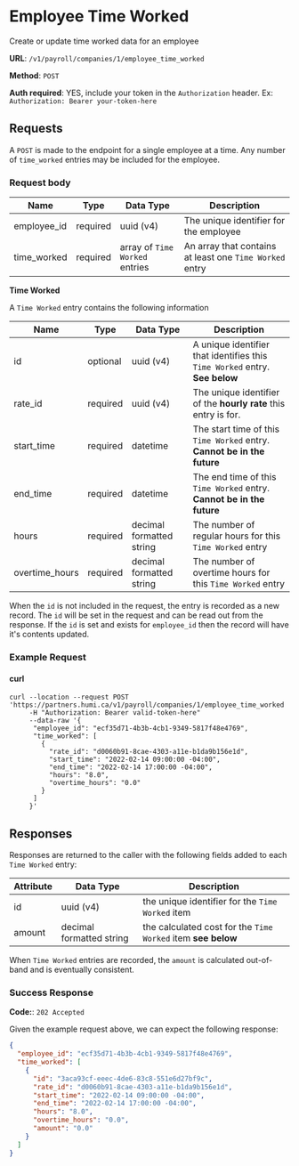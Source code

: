 # Employee Time Worked 

Create or update time worked data for an employee

**URL**: `/v1/payroll/companies/1/employee_time_worked`

**Method**: `POST`

**Auth required**: YES, include your token in the `Authorization` header. Ex: `Authorization: Bearer your-token-here`

## Requests

A `POST` is made to the endpoint for a single employee at a time. Any number of `time_worked` entries
may be included for the employee.

### Request body

| Name        | Type     | Data Type                      | Description                                             |
|-------------|----------|--------------------------------|---------------------------------------------------------|
| employee_id | required | uuid (v4)                      | The unique identifier for the employee                  |
| time_worked | required | array of `Time Worked` entries | An array that contains at least one `Time Worked` entry |

**Time Worked**

A `Time Worked` entry contains the following information

| Name           | Type     | Data Type                | Description                                                                 |
|----------------|----------|--------------------------|-----------------------------------------------------------------------------|
| id             | optional | uuid (v4)                | A unique identifier that identifies this `Time Worked` entry. **See below** |
| rate_id        | required | uuid (v4)                | The unique identifier of the **hourly rate** this entry is for.             |
| start_time     | required | datetime                 | The start time of this `Time Worked` entry. **Cannot be in the future**     |
| end_time       | required | datetime                 | The end time of this `Time Worked` entry. **Cannot be in the future**       |
| hours          | required | decimal formatted string | The number of regular hours for this `Time Worked` entry                    |
| overtime_hours | required | decimal formatted string | The number of overtime hours for this `Time Worked` entry                   |

When the `id` is not included in the request, the entry is recorded as a new record. The `id` will be set in the request and can be
read out from the response. If the `id` is set and exists for `employee_id` then the record will have it's contents updated.

### Example Request

#### curl
```
curl --location --request POST 'https://partners.humi.ca/v1/payroll/companies/1/employee_time_worked
     -H "Authorization: Bearer valid-token-here"
     --data-raw '{
      "employee_id": "ecf35d71-4b3b-4cb1-9349-5817f48e4769",
      "time_worked": [
        {
          "rate_id": "d0060b91-8cae-4303-a11e-b1da9b156e1d",
          "start_time": "2022-02-14 09:00:00 -04:00",
          "end_time": "2022-02-14 17:00:00 -04:00",
          "hours": "8.0",
          "overtime_hours": "0.0"
        }
      ]
     }'
```

## Responses

Responses are returned to the caller with the following fields added to each `Time Worked` entry:

| Attribute | Data Type                | Description                                                  |
|-----------|--------------------------|--------------------------------------------------------------|
| id        | uuid (v4)                | the unique identifier for the `Time Worked` item             |
| amount    | decimal formatted string | the calculated cost for the `Time Worked` item **see below** |

When `Time Worked` entries are recorded, the `amount` is calculated out-of-band and is eventually consistent.

### Success Response

**Code:**: `202 Accepted`

Given the example request above, we can expect the following response:

```json
{
  "employee_id": "ecf35d71-4b3b-4cb1-9349-5817f48e4769",
  "time_worked": [
    {
      "id": "3aca93cf-eeec-4de6-83c8-551e6d27bf9c",
      "rate_id": "d0060b91-8cae-4303-a11e-b1da9b156e1d",
      "start_time": "2022-02-14 09:00:00 -04:00",
      "end_time": "2022-02-14 17:00:00 -04:00",
      "hours": "8.0",
      "overtime_hours": "0.0",
      "amount": "0.0"
    }
  ]
}
```


